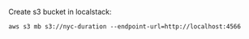 Create s3 bucket in localstack:
```
aws s3 mb s3://nyc-duration --endpoint-url=http://localhost:4566
```